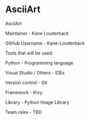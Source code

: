 # AsciiArt

AsciiArt 

Maintainer - Kane Louderback

GitHub Username - Kane-Louderback


Tools that will be used:

Python - Programming language

Visual Studio / Others - IDEs

Version control - Git

Framework - Kivy

Library - Python Image Library

Team roles - TBD